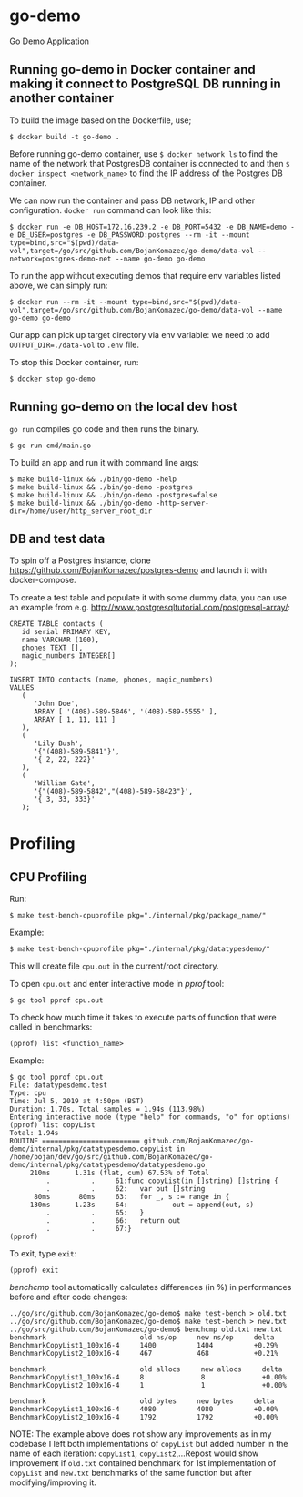 # go-demo
Go Demo Application

## Running go-demo in Docker container and making it connect to PostgreSQL DB running in another container


To build the image based on the Dockerfile, use;
```
$ docker build -t go-demo .
```

Before running go-demo container, use `$ docker network ls` to find the name of the network that PostgresDB container is connected to and then `$ docker inspect <network_name>` to find the IP address of the Postgres DB container.

We can now run the container and pass DB network, IP and other configuration. `docker run` command can look like this:
```
$ docker run -e DB_HOST=172.16.239.2 -e DB_PORT=5432 -e DB_NAME=demo -e DB_USER=postgres -e DB_PASSWORD:postgres --rm -it --mount type=bind,src="$(pwd)/data-vol",target=/go/src/github.com/BojanKomazec/go-demo/data-vol --network=postgres-demo-net --name go-demo go-demo
```

To run the app without executing demos that require env variables listed above, we can simply run:
```
$ docker run --rm -it --mount type=bind,src="$(pwd)/data-vol",target=/go/src/github.com/BojanKomazec/go-demo/data-vol --name go-demo go-demo
```
Our app can pick up target directory via env variable: we need to add `OUTPUT_DIR=./data-vol` to `.env` file.

To stop this Docker container, run:
```
$ docker stop go-demo
```

## Running go-demo on the local dev host

`go run` compiles go code and then runs the binary.

```
$ go run cmd/main.go
```
To build an app and run it with command line args:
```
$ make build-linux && ./bin/go-demo -help
$ make build-linux && ./bin/go-demo -postgres
$ make build-linux && ./bin/go-demo -postgres=false
$ make build-linux && ./bin/go-demo -http-server-dir=/home/user/http_server_root_dir
```


## DB and test data

To spin off a Postgres instance, clone https://github.com/BojanKomazec/postgres-demo and launch it with docker-compose.

To create a test table and populate it with some dummy data, you can use an example from e.g. http://www.postgresqltutorial.com/postgresql-array/:
```
CREATE TABLE contacts (
   id serial PRIMARY KEY,
   name VARCHAR (100),
   phones TEXT [],
   magic_numbers INTEGER[]
);

INSERT INTO contacts (name, phones, magic_numbers)
VALUES
   (
      'John Doe',
      ARRAY [ '(408)-589-5846', '(408)-589-5555' ],
      ARRAY [ 1, 11, 111 ]
   ),
   (
      'Lily Bush',
      '{"(408)-589-5841"}',
      '{ 2, 22, 222}'
   ),
   (
      'William Gate',
      '{"(408)-589-5842","(408)-589-58423"}',
      '{ 3, 33, 333}'
   );
```
# Profiling

## CPU Profiling

Run:
```
$ make test-bench-cpuprofile pkg="./internal/pkg/package_name/"
```
Example:
```
$ make test-bench-cpuprofile pkg="./internal/pkg/datatypesdemo/"
```
This will create file `cpu.out` in the current/root directory.

To open `cpu.out` and enter interactive mode in *pprof* tool:
```
$ go tool pprof cpu.out
```
To check how much time it takes to execute parts of function that were called in benchmarks:
```
(pprof) list <function_name>
```
Example:
```
$ go tool pprof cpu.out
File: datatypesdemo.test
Type: cpu
Time: Jul 5, 2019 at 4:50pm (BST)
Duration: 1.70s, Total samples = 1.94s (113.98%)
Entering interactive mode (type "help" for commands, "o" for options)
(pprof) list copyList
Total: 1.94s
ROUTINE ======================== github.com/BojanKomazec/go-demo/internal/pkg/datatypesdemo.copyList in /home/bojan/dev/go/src/github.com/BojanKomazec/go-demo/internal/pkg/datatypesdemo/datatypesdemo.go
     210ms      1.31s (flat, cum) 67.53% of Total
         .          .     61:func copyList(in []string) []string {
         .          .     62:   var out []string
      80ms       80ms     63:   for _, s := range in {
     130ms      1.23s     64:           out = append(out, s)
         .          .     65:   }
         .          .     66:   return out
         .          .     67:}
(pprof)
```
To exit, type `exit`:
```
(pprof) exit
```

*benchcmp* tool automatically calculates differences (in %) in performances before and after code changes:
```
../go/src/github.com/BojanKomazec/go-demo$ make test-bench > old.txt
../go/src/github.com/BojanKomazec/go-demo$ make test-bench > new.txt
../go/src/github.com/BojanKomazec/go-demo$ benchcmp old.txt new.txt
benchmark                       old ns/op     new ns/op     delta
BenchmarkCopyList1_100x16-4     1400          1404          +0.29%
BenchmarkCopyList2_100x16-4     467           468           +0.21%

benchmark                       old allocs     new allocs     delta
BenchmarkCopyList1_100x16-4     8              8              +0.00%
BenchmarkCopyList2_100x16-4     1              1              +0.00%

benchmark                       old bytes     new bytes     delta
BenchmarkCopyList1_100x16-4     4080          4080          +0.00%
BenchmarkCopyList2_100x16-4     1792          1792          +0.00%
```
NOTE: The example above does not show any improvements as in my codebase I left both implementations of `copyList` but added number in the name of each iteration: `copyList1`, `copyList2`,...Repost would show improvement if `old.txt` contained benchmark for 1st implementation of `copyList` and `new.txt` benchmarks of the same function but after modifying/improving it.

